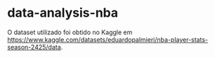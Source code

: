 # data-analysis-nba

O dataset utilizado foi obtido no Kaggle em https://www.kaggle.com/datasets/eduardopalmieri/nba-player-stats-season-2425/data.
